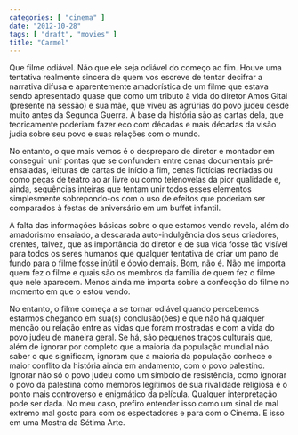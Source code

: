 ```yaml
---
categories: [ "cinema" ]
date: "2012-10-28"
tags: [ "draft", "movies" ]
title: "Carmel"
---
```

Que filme odiável. Não que ele seja odiável do começo ao fim. Houve
uma tentativa realmente sincera de quem vos escreve de tentar decifrar
a narrativa difusa e aparentemente amadorística de um filme que estava
sendo apresentado quase que como um tributo à vida do diretor Amos Gitai
(presente na sessão) e sua mãe, que viveu as agrúrias do povo judeu
desde muito antes da Segunda Guerra. A base da história são as cartas
dela, que teoricamente poderiam fazer eco com décadas e mais décadas
da visão judia sobre seu povo e suas relações com o mundo.

No entanto, o que mais vemos é o despreparo de diretor e montador
em conseguir unir pontas que se confundem entre cenas documentais
pré-ensaiadas, leituras de cartas de início a fim, cenas fictícias
recriadas ou como peças de teatro ao ar livre ou como telenovelas da
pior qualidade e, ainda, sequências inteiras que tentam unir todos esses
elementos simplesmente sobrepondo-os com o uso de efeitos que poderiam
ser comparados à festas de aniversário em um buffet infantil.

A falta das informações básicas sobre o que estamos vendo revela,
além do amadorismo ensaiado, a descarada auto-indulgência dos seus
criadores, crentes, talvez, que as importância do diretor e de sua vida
fosse tão visível para todos os seres humanos que qualquer tentativa de
criar um pano de fundo para o filme fosse inútil e óbvio demais. Bom,
não é. Não me importa quem fez o filme e quais são os membros da
família de quem fez o filme que nele aparecem. Menos ainda me importa
sobre a confecção do filme no momento em que o estou vendo.

No entanto, o filme começa a se tornar odiável quando percebemos
estarmos chegando em sua(s) conclusão(ões) e que não há qualquer
menção ou relação entre as vidas que foram mostradas e com a vida
do povo judeu de maneira geral. Se há, são pequenos traços culturais
que, além de ignorar por completo que a maioria da população mundial
não saber o que significam, ignoram que a maioria da população
conhece o maior conflito da história ainda em andamento, com o povo
palestino. Ignorar não só o povo judeu como um símbolo de resistência,
como ignorar o povo da palestina como membros legítimos de sua rivalidade
religiosa é o ponto mais controverso e enigmático da película. Qualquer
interpretação pode ser dada. No meu caso, prefiro entender isso como
um sinal de mal extremo mal gosto para com os espectadores e para com
o Cinema. E isso em uma Mostra da Sétima Arte.

